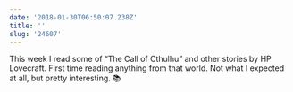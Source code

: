 ```yaml
---
date: '2018-01-30T06:50:07.238Z'
title: ''
slug: '24607'
---
```

This week I read some of “The Call of Cthulhu” and other stories by HP Lovecraft. First time reading anything from that world. Not what I expected at all, but pretty interesting. 📚
